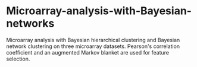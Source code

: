 # Microarray-analysis-with-Bayesian-networks
Microarray analysis with Bayesian hierarchical clustering and Bayesian network clustering on three microarray datasets. Pearson's correlation coefficient and an augmented Markov blanket are used for feature selection.
